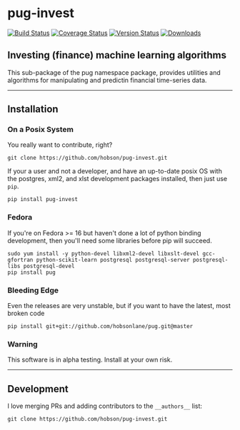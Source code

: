 # pug-invest

[![Build Status](https://travis-ci.org/hobson/pug-invest.svg?branch=master "Travis Build & Test Status")](https://travis-ci.org/hobson/pug-invest)
[![Coverage Status](https://coveralls.io/repos/hobson/pug-invest/badge.png)](https://coveralls.io/r/hobson/pug-invest)
[![Version Status](https://pypip.in/v/pug-invest/badge.png)](https://pypi.python.org/pypi/pug-invest/)
[![Downloads](https://pypip.in/d/pug-invest/badge.png)](https://pypi.python.org/pypi/pug-invest/)

## Investing (finance) machine learning algorithms 

This sub-package of the pug namespace package, provides utilities and algorithms for manipulating and predictin financial time-series data.

---

## Installation

### On a Posix System

You really want to contribute, right?

    git clone https://github.com/hobson/pug-invest.git

If your a user and not a developer, and have an up-to-date posix OS with the postgres, xml2, and xlst development packages installed, then just use `pip`.

    pip install pug-invest

### Fedora

If you're on Fedora >= 16 but haven't done a lot of python binding development, then you'll need some libraries before pip will succeed.

    sudo yum install -y python-devel libxml2-devel libxslt-devel gcc-gfortran python-scikit-learn postgresql postgresql-server postgresql-libs postgresql-devel
    pip install pug

### Bleeding Edge

Even the releases are very unstable, but if you want to have the latest, most broken code

    pip install git+git://github.com/hobsonlane/pug.git@master

### Warning

This software is in alpha testing.  Install at your own risk.

---

## Development

I love merging PRs and adding contributors to the `__authors__` list:

    git clone https://github.com/hobson/pug-invest.git


